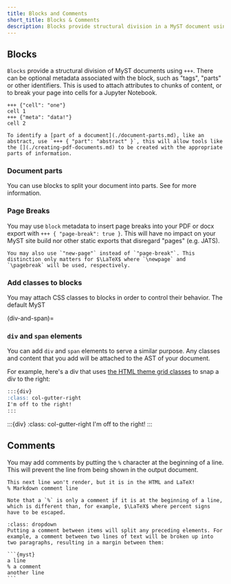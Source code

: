 ```yaml
---
title: Blocks and Comments
short_title: Blocks & Comments
description: Blocks provide structural division in a MyST document using `+++`. These correspond, for example, to separate cells in a Jupyter Notebook. To add a comment, start your line with `%`.
---
```


## Blocks

`Blocks` provide a structural division of MyST documents using `+++`.
There can be optional metadata associated with the block, such as "tags", "parts" or other identifiers.
This is used to attach attributes to chunks of content, or to break your page into cells for a Jupyter Notebook.

```{myst}
+++ {"cell": "one"}
cell 1
+++ {"meta": "data!"}
cell 2
```

```{tip}
To identify a [part of a document](./document-parts.md), like an abstract, use `+++ { "part": "abstract" }`, this will allow tools like the [](./creating-pdf-documents.md) to be created with the appropriate parts of information.
```

### Document parts

You can use blocks to split your document into parts.
See [](#parts:blocks) for more information.

### Page Breaks

You may use `block` metadata to insert page breaks into your PDF or docx export with `+++ { "page-break": true }`. This will have no impact on your MyST site build nor other static exports that disregard "pages" (e.g. JATS).

```{tip}
You may also use `"new-page"` instead of `"page-break"`. This distinction only matters for $\LaTeX$ where `\newpage` and `\pagebreak` will be used, respectively.
```

### Add classes to blocks

You may attach CSS classes to blocks in order to control their behavior.
The default MyST 

(div-and-span)=
### `div` and `span` elements

You can add `div` and `span` elements to serve a similar purpose.
Any classes and content that you add will be attached to the AST of your document.

For example, here's a div that uses [the HTML theme grid classes](https://jupyter-book.github.io/myst-theme/?path=/docs/components-grid-system--docs) to snap a div to the right:

```markdown
:::{div}
:class: col-gutter-right
I'm off to the right!
:::
```

:::{div}
:class: col-gutter-right
I'm off to the right!
:::

## Comments

You may add comments by putting the `%` character at the beginning of a line. This will prevent the line from being shown in the output document.

```{myst}
This next line won't render, but it is in the HTML and LaTeX!
% Markdown comment line
```

```{warning} Comments only work at the beginning of lines
Note that a `%` is only a comment if it is at the beginning of a line, which is different than, for example, $\LaTeX$ where percent signs have to be escaped.
```

````{note} Comments split paragraphs
:class: dropdown
Putting a comment between items will split any preceding elements. For example, a comment between two lines of text will be broken up into two paragraphs, resulting in a margin between them:

```{myst}
a line
% a comment
another line
```
````
